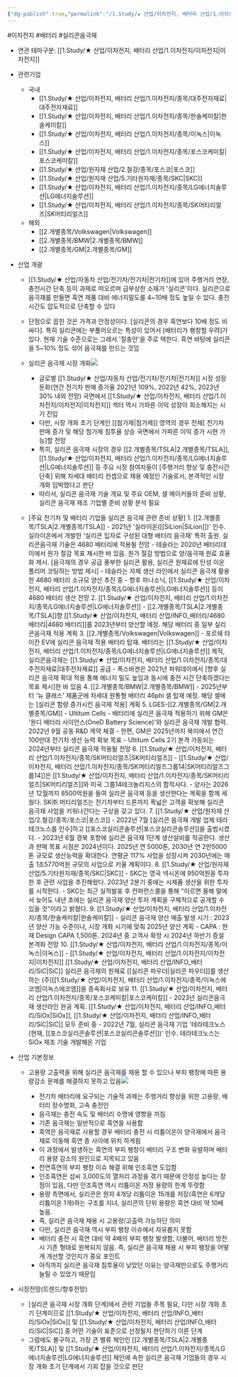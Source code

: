 ```yaml
---
{"dg-publish":true,"permalink":"/1.Study/★ 산업/이차전지, 배터리 산업/1.이차전지/실리콘 음극재/","created":"2024-11-20T21:02:27.515+09:00","updated":"2025-06-26T16:01:29.913+09:00"}
---
```


#이차전지 #배터리 #실리콘음극재 

- 연관 테마구분: [[1.Study/★ 산업/이차전지, 배터리 산업/1.이차전지/이차전지\|이차전지]]

- 관련기업
	- 국내
		- [[1.Study/★ 산업/이차전지, 배터리 산업/1.이차전지/종목/대주전자재료\|대주전자재료]]
		- [[1.Study/★ 산업/이차전지, 배터리 산업/1.이차전지/종목/한솔케미칼\|한솔케미칼]]
		- [[1.Study/★ 산업/이차전지, 배터리 산업/1.이차전지/종목/이녹스\|이녹스]]
		- [[1.Study/★ 산업/이차전지, 배터리 산업/1.이차전지/종목/포스코케미칼\|포스코케미칼]]
		- [[1.Study/★ 산업/원자재 산업/2.철강/종목/포스코\|포스코]]
		- [[1.Study/★ 산업/원자재 산업/5.기타원자재/종목/SKC\|SKC]]
		- [[1.Study/★ 산업/이차전지, 배터리 산업/1.이차전지/종목/LG에너지솔루션\|LG에너지솔루션]]
		- [[1.Study/★ 산업/이차전지, 배터리 산업/1.이차전지/종목/SK머티리얼즈\|SK머티리얼즈]]
	- 해외
		- [[2.개별종목/Volkswagen\|Volkswagen]] 
		- [[2.개별종목/BMW\|2.개별종목/BMW]]
		- [[2.개별종목/GM\|2.개별종목/GM]]



- 산업 개괄
	- [[1.Study/★ 산업/자동차 산업/전기차/전기차\|전기차]]에 있어 주행거리 연장, 충전시간 단축 등이 과제로 떠오르며 급부상한 소재가 '실리콘'이다. 실리콘으로 음극재를 만들면 흑연 제품 대비 에너지밀도를 4~10배 정도 높일 수 있다. 충전시간도 압도적으로 단축할 수 있다
	- 단점으로 꼽힌 것은 가격과 안정성이다. [실리콘의 경우 흑연보다 10배 정도 비싸다]. 특히 실리콘에는 부풀어오르는 특성이 있어서 [배터리가 팽창할 우려]가 있다. 현재 기술 수준으로는 그래서 '절충안'을 주로 택한다. 흑연 바탕에 실리콘을 5~10% 정도 섞어 음극재를 만드는 것임
	- 실리콘 음극재 시장 개화![](https://i.imgur.com/KytcRPn.png)

		- 글로벌 [[1.Study/★ 산업/자동차 산업/전기차/전기차\|전기차]] 시장 성장 둔화(연간 전기차 판매 증가율 2021년 109%, 2022년 42%, 2023년 30% 내외 전망) 국면에서 [[1.Study/★ 산업/이차전지, 배터리 산업/1.이차전지/이차전지\|이차전지]] 섹터 역시 가파른 이익 성장이 희소해지는 시기 진입
		- 다만, 시장 개화 초기 단계인 [[첨가제\|첨가제]] 영역의 경우 전체[ 전기차 판매 증가 및 해당 첨가제 침투율 상승 국면에서 가파른 이익 증가 시현 가능]할 전망 
		- 특히, 실리콘 음극재 시장의 경우 [[2.개별종목/TSLA\|2.개별종목/TSLA]], [[1.Study/★ 산업/이차전지, 배터리 산업/1.이차전지/종목/LG에너지솔루션\|LG에너지솔루션]] 등 주요 시장 참여자들이 [주행거리 향상 및 충전시간 단축] 위해 차세대 배터리 컨셉으로 채용 예정인 기술로서, 본격적인 시장 개화 임박했다고 판단 
		- 따라서, 실리콘 음극재 기술 개요 및 주요 OEM, 셀 메이커들의 준비 상황, 실리콘 음극재 제조 기업별 준비 상황 분석 필요
	- [주요 전기차 및 배터리 기업들 실리콘 음극재 관련 준비 상황] 
			1. [[2.개별종목/TSLA\|2.개별종목/TSLA]] 
				- 2021년 '실라이온([[SiLion\|SiLion]])' 인수. 실라이온에서 개발한 '실리콘 입자로 구성된 대형 배터리 음극재' 특허 출원. 실리콘음극재 기술은 4680 배터리에 적용될 전망 
				- 테슬라는 2020년 배터리데이에서 원가 절감 목표 제시한 바 있음. 원가 절감 방법으로 양/음극재 원료 효율화 제시. [음극재의 경우 공급 풍부한 실리콘 활용, 실리콘 원재료에 탄성 이온 폴리머 코팅하는 방법 제시] 
				- 테슬라는 자체 생산 라인에서 실리콘 음극재 활용한 4680 배터리 소규모 양산 추진 중 
				- 향후 파나소닉, [[1.Study/★ 산업/이차전지, 배터리 산업/1.이차전지/종목/LG에너지솔루션\|LG에너지솔루션]]  등이 4680 배터리 생산 전망 
			2. [[1.Study/★ 산업/이차전지, 배터리 산업/1.이차전지/종목/LG에너지솔루션\|LG에너지솔루션]]
				  - [[2.개별종목/TSLA\|2.개별종목/TSLA]]향 [[1.Study/★ 산업/이차전지, 배터리 산업/INFO_배터리/4680 배터리\|4680 배터리]]를 2023년부터 양산할 예정. 해당 배터리 중 일부 실리콘음극재 적용 계획 
			3. [[2.개별종목/Volkswagen\|Volkswagen]] 
				- 포르쉐 타이칸 EV에 실리콘 음극재 적용 배터리 탑재. 배터리는 [[1.Study/★ 산업/이차전지, 배터리 산업/1.이차전지/종목/LG에너지솔루션\|LG에너지솔루션]] 제작, 실리콘음극재는 [[1.Study/★ 산업/이차전지, 배터리 산업/1.이차전지/종목/대주전자재료\|대주전자재료]] 공급 
				- 폭스바겐은 2021년 파워데이에서 [향후 실리콘 음극재 확대 적용 통해 에너지 밀도 높임과 동시에 충전 시간 단축하겠다는 목표 제시]한 바 있음 
			4. [[2.개별종목/BMW\|2.개별종목/BMW]]
				- 2025년부터 '뉴 클래스' 제품군에 차세대 원통형 배터리 46phi 셀 탑재 예정. 해당 셀에는 [실리콘 함량 증가시킨 음극재 적용] 계획 
			5. LGES-[[2.개별종목/GM\|2.개별종목/GM]] - Ultitum Cells 
				- 배터리에 실리콘 음극재 적용하기 위해 GM은 '원디 배터리 사이언스(OneD Battery Science)'와 실리콘 음극재 개발 협력. 2022년 9월 공동 R&D 계약 체결 
				- 한편, GM은 2025년까지 북미에서 연간 100만대 전기차 생산 능력 확보 목표 
				- Ultitum Cells 2기 본격 가동되는 2024년부터 실리콘 음극재 적용될 전망
			6.  [[1.Study/★ 산업/이차전지, 배터리 산업/1.이차전지/종목/SK머티리얼즈\|SK머티리얼즈]]
				-  [[1.Study/★ 산업/이차전지, 배터리 산업/1.이차전지/종목/SK머티리얼즈그룹14\|SK머티리얼즈그룹14]]은 [[1.Study/★ 산업/이차전지, 배터리 산업/1.이차전지/종목/SK머티리얼즈\|SK머티리얼즈]]와 미국 그룹14테크놀리지스의 합작사다. 
				- 양사는 2026년 12월까지 8500억원을 들여 실리콘 음극재 등을 생산한다는 계획을 함께 세웠다. SK㈜ 머티리얼즈는 전기차부터 드론까지 폭넓은 고객을 확보해 실리콘 음극재 사업을 키워나간다는 구상을 갖고 있다.
			7. [[1.Study/★ 산업/원자재 산업/2.철강/종목/포스코\|포스코]]
				- 2022년 7월 [실리콘 음극재 개발 업체 테라테크노스를 인수]하고 [[포스코실리콘솔루션\|포스코실리콘솔루션]]을 출범시켰다. 
				- 2023년 6월 경북 포항에 실리콘 음극재 1단계 생산설비를 착공한다. 생산과 판매 목표 시점은 2024년이다. 2025년 연 5000톤, 2030년 연 2만5000톤 규모로 생산능력을 확대한다. 연평균 117% 사업을 성장시켜 2030년에는 매출 1조5770억원 규모의 사업으로 키울 계획이다.
			8. [[1.Study/★ 산업/원자재 산업/5.기타원자재/종목/SKC\|SKC]]
				- SKC는 영국 넥시온에 950억원을 투자한 후 관련 사업을 추진해왔다. 2023년 2분기 중에는 시제품 생산을 위한 투자를 시작한다. 
				- SKC는 최근 실적발표 후 컨퍼런스콜을 통해 "이르면 올해 말에서 늦어도 내년 초에는 실리콘 음극재 양산 투자 계획을 구체적으로 공개할 수 있을 것"이라고 밝혔다.
			9.  [[1.Study/★ 산업/이차전지, 배터리 산업/1.이차전지/종목/한솔케미칼\|한솔케미칼]]
				- 실리콘 음극재 양산 매출 발생 시기 : 2023년 양산 가능 수준이나, 시장 개화 시기에 맞춰 2025년 양산 계획
				- CAPA : 현재 Design CAPA 1,500톤. 2024년 중 고객사 확정 시 2024년 하반기 증설 본격화 전망
			10. [[1.Study/★ 산업/이차전지, 배터리 산업/1.이차전지/종목/이녹스\|이녹스]]
				- [[1.Study/★ 산업/이차전지, 배터리 산업/1.이차전지/이차전지\|이차전지]]  [[1.Study/★ 산업/이차전지, 배터리 산업/INFO_배터리/SiC\|SiC]] 실리콘 음극재의 원재료 [[실리콘 파우더\|실리콘 파우더]]를 생산하는 (주)[[1.Study/★ 산업/이차전지, 배터리 산업/1.이차전지/종목/이녹스에코엠\|이녹스에코엠]]을 종속회사로 보유
			11. [[1.Study/★ 산업/이차전지, 배터리 산업/1.이차전지/종목/포스코케미칼\|포스코케미칼]]
				- 2023년 실리콘음극재 생산라인 완공 계획. [[1.Study/★ 산업/이차전지, 배터리 산업/INFO_배터리/SiOx\|SiOx]], [[1.Study/★ 산업/이차전지, 배터리 산업/INFO_배터리/SiC\|SiC]] 모두 준비 중 
				- 2022년 7월, 실리콘 음극재 기업 '테라테크노스(현재, [[포스코실리콘솔루션\|포스코실리콘솔루션]])’ 인수. 테라테크노스는 SiOx 제조 기술 개발해온 기업

- 산업 기본정보
	- 고용량 고출력을 위해 실리콘 음극재를 채용 할 수 있으나 부피 팽창에 따른 용량감소 문제를 해결하지 못하고 있음![](https://i.imgur.com/77vYm3Z.png)

		- 전기차 배터리에 요구되는 기술적 과제는 주행거리 향상을 위한 고용량, 배터리 장수명화, 고속 충전인 
		- 음극재는 충전 속도 및 배터리 수명에 영향을 끼침
		- 기존 음극재는 일반적으로 흑연을 사용함
		- 흑역은 음극재로 사용할 경우 배터리 충전 시 리튬이온이 양극재에서 음극재로 이동해 흑연 층 사이에 위치 하게됨
		- 이 과정에서 발생하는 흑연의 부피 팽창이 배터리 구조 변화 유발하며 배터리 용량 감소의 원인으로 지목되고 있음 
		- 천연흑연의 부피 팽창 이슈 해결 위해 인조흑연 도입함
		- 인조흑연은 섭씨 3,000도의 열처리 과정을 겪기 때문에 안정성 높다는 장점이 있음, 다만 인조흑연 역시 리튬이온 저장 용량의 한계 뚜렷함
		- 용량 측면에서, 실리콘은 원자 4개당 리튬이온 15개를 저장(흑연은 6개당 리튬이온 1개)하는 구조를 지녀, 실리콘의 단위 용량은 흑연 대비 약 10배 높음. 
		- 즉, 실리콘 음극재 채용 시 고용량/고출력 가능하단 의미
		- 다만, 실리콘 음극재 역시 부피 팽창 이슈에서 자유롭지 못함
		- 배터리 충전 시 흑연 대비 약 4배의 부피 팽창 발생함, 더불어, 배터리 방전 시 기존 형태로 원복되지 않음. 즉, 실리콘 음극재 채용 시 부피 팽창을 어떻게 개선할 것인지가 중요 포인트 
		- 아직까지 실리콘 음극재 침투율이 낮았던 이유는 양극재만으로도 주행거리 늘릴 수 있었기 때문임


- 시장전망(트렌드/향후전망)
	- [실리콘 음극재 시장 개화 단계]에서 관련 기업들 주목 필요, 다만 시장 개화 초기 단계이므로 [[1.Study/★ 산업/이차전지, 배터리 산업/INFO_배터리/SiOx\|SiOx]] 및 [[1.Study/★ 산업/이차전지, 배터리 산업/INFO_배터리/SiC\|SiC]] 중 어떤 기술이 표준으로 선정될지 판단하기 이른 단계
	- 그럼에도 불구하고, 가장 큰 밸류 체인인 [[2.개별종목/TSLA\|2.개별종목/TSLA]] 및 [[1.Study/★ 산업/이차전지, 배터리 산업/1.이차전지/종목/LG에너지솔루션\|LG에너지솔루션]] 체인에 속한 실리콘 음극재 기업들의 경우 시장 개화 초기 단계에서 기회 잡을 것으로 판단

